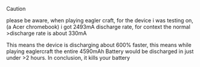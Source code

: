 > [!CAUTION]
>please be aware, when playing eagler craft, for the device i was testing on, (a Acer chromebook) i got 2493mA discharge rate, for context the normal >discharge rate is about 330mA
>
>This means the device is discharging about 600% faster, this means while playing eaglercraft the entire 4590mAh Battery would be discharged in just under >2 hours.
>In conclusion, it kills your battery
